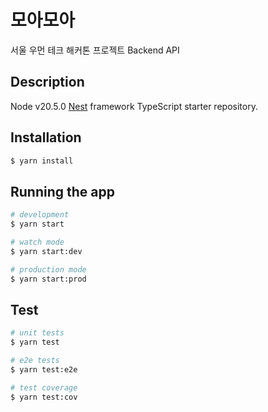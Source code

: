 # 모아모아 
서울 우먼 테크 해커톤 프로젝트 Backend API 

## Description
Node v20.5.0
[Nest](https://github.com/nestjs/nest) framework TypeScript starter repository.

## Installation
```bash
$ yarn install
```

## Running the app

```bash
# development
$ yarn start

# watch mode
$ yarn start:dev

# production mode
$ yarn start:prod
```

## Test

```bash
# unit tests
$ yarn test

# e2e tests
$ yarn test:e2e

# test coverage
$ yarn test:cov
```